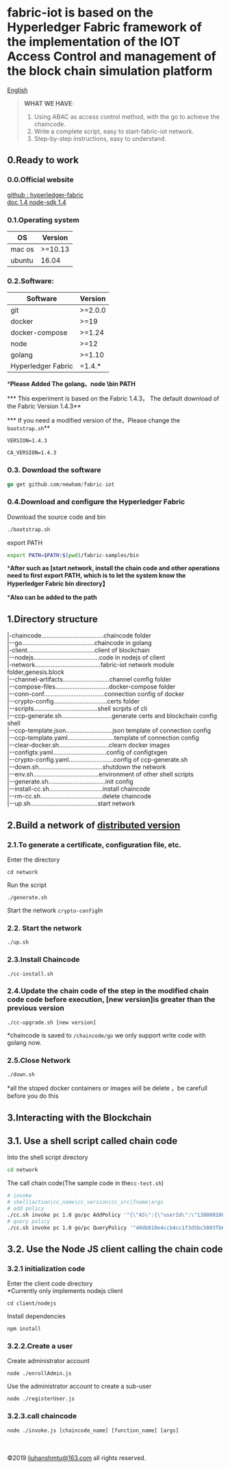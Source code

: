 # fabric-iot is based on the Hyperledger Fabric framework of the implementation of the IOT Access Control and management of the block chain simulation platform
[English](/README.en.md)  
> **WHAT WE HAVE**:  
> 1. Using ABAC as access control method, with the go to achieve the chaincode.
> 2. Write a complete script, easy to start-fabric-iot network.
> 3. Step-by-step instructions, easy to understand. 

## 0.Ready to work
### 0.0.Official website
[ github : hyperledger-fabric](https://github.com/hyperledger/fabric)  
[ doc 1.4 ](https://hyperledger-fabric.readthedocs.io/en/release-1.4/)
[ node-sdk 1.4 ](https://hyperledger.github.io/fabric-sdk-node/release-1.4/module-fabric-network.html)

### 0.1.Operating system
OS|Version
-|-
mac os|>=10.13
ubuntu|16.04  

### 0.2.Software:  
Software|Version
-|-
git|>=2.0.0
docker|>=19
docker-compose|>=1.24
node|>=12
golang|>=1.10
Hyperledger Fabric|=1.4.*

***Please Added The golang、node \bin PATH**

*** This experiment is based on the Fabric 1.4.3， The default download of the Fabric Version 1.4.3**

*** If you need a modified version of the，Please change the `bootstrap.sh`**
```
VERSION=1.4.3

CA_VERSION=1.4.3
```


### 0.3. Download the software
```go
go get github.com/newham/fabric-iot
```

### 0.4.Download and configure the Hyperledger Fabric
Download the source code and bin  
```bash
./bootstrap.sh
```
export PATH
```bash
export PATH=$PATH:$(pwd)/fabric-samples/bin
```
***After such as [start network, install the chain code and other operations need to first export PATH, which is to let the system know the Hyperledger Fabric bin directory】**  

***Also can be added to the path**

## 1.Directory structure

|-chaincode....................................chaincode folder  
|--go..........................................chaincode in golang  
|-client.......................................client of blockchain  
|--nodejs......................................code in nodejs of client  
|-network......................................fabric-iot network module folder,genesis.block  
|--channel-artifacts...........................channel comfig folder  
|--compose-files...............................docker-compose folder  
|--conn-conf...................................connection config of docker  
|--crypto-config...............................certs folder    
|--scripts.....................................shell scrpits of cli  
|--ccp-generate.sh.............................generate certs and blockchain config shell  
|--ccp-template.json...........................json template of connection config  
|--ccp-template.yaml...........................template of connection config  
|--clear-docker.sh.............................clearn docker images  
|--configtx.yaml...............................config of configtxgen  
|--crypto-config.yaml..........................config of ccp-generate.sh  
|--down.sh.....................................shutdown the network  
|--env.sh......................................environment of other shell scripts  
|--generate.sh.................................init config  
|--install-cc.sh...............................install chaincode  
|--rm-cc.sh....................................delete chaincode  
|--up.sh.......................................start network  

## 2.Build a network of [distributed version](https://github.com/newham/fabric-iot/tree/distributed)
### 2.1.To generate a certificate, configuration file, etc.
Enter the directory  
```shell
cd network
```
Run the script  
```shell
./generate.sh
```
Start the network `crypto-config`In
### 2.2. Start the network
```shell
./up.sh
```
### 2.3.Install Chaincode
```shell
./cc-install.sh
```
### 2.4.Update the chain code of the step in the modified chain code code before execution, [new version]is greater than the previous version
```shell
./cc-upgrade.sh [new version]
```
*chaincode is saved to `/chaincode/go` we only support write code with golang now. 
### 2.5.Close Network
```shell
./down.sh
```
*all the stoped docker containers or images will be delete ，be carefull before you do this
## 3.Interacting with the Blockchain

## 3.1. Use a shell script called chain code
Into the shell script directory
```bash
cd network
```
The call chain code(The sample code in the`cc-test.sh`)
```bash
# invoke
# shell|action|cc_name|cc_version|cc_src|fname|args
# add policy
./cc.sh invoke pc 1.0 go/pc AddPolicy '"{\"AS\":{\"userId\":\"13800010001\",\"role\":\"u1\",\"group\":\"g1\"},\"AO\":{\"deviceId\":\"D100010001\",\"MAC\":\"00:11:22:33:44:55\"}}"'
# query policy
./cc.sh invoke pc 1.0 go/pc QueryPolicy '"40db810e4ccb4cc1f3d5bc5803fb61e863cf05ea7fc2f63165599ef53adf5623"'
```
## 3.2. Use the Node JS client calling the chain code
### 3.2.1 initialization code
Enter the client code directory  
*Currently only implements nodejs client  

```shell
cd client/nodejs
```
Install dependencies
```shell
npm install
```
### 3.2.2.Create a user
Create administrator account
```shell
node ./enrollAdmin.js
```
Use the administrator account to create a sub-user
```shell
node ./registerUser.js
```
### 3.2.3.call chaincode
```shell
node ./invoke.js [chaincode_name] [function_name] [args]
```

<br>
<br>
©2019 <a href="mailto:liuhanshmtu@163.com">liuhanshmtu@163.com</a> all rights reserved.
